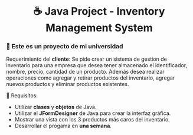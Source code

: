 <div align="center">
  
# ☕ Java Project - Inventory Management System

</div>

### 🍫 Este es un proyecto de mi universidad

Requerimiento del **cliente**: Se pide crear un sistema de gestion de inventario para una empresa que desea tener almacenado el identificador, nombre, precio, cantidad de un producto. Además desea realizar operaciones como agregar y retirar productos del inventario, agregar nuevos productos y eliminar productos existentes.

🧩 Requisítos:

- Utilizar **clases** y **objetos** de Java.
- Utilizar el **JFormDesigner** de Java para crear la interfaz gráfica.
- Mostrar una vista con los 3 productos más caros del inventario.
- Desarrollar el progama en **una semana**.
